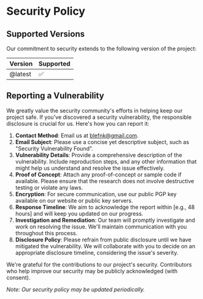 # Security Policy

<!--
For those who are viewing the current markdown file using:
 – VSCode: Press F1 or Cmd/Ctrl+Shift+P and enter ">Markdown: Open Preview". Please install the "markdownlint" and "Markdown All in One" extensions.
 – GitHub: Does this .md file appear different from what you are used to seeing on GitHub? Ensure the URL does not end with "?plain=1".
-->

## Supported Versions

Our commitment to security extends to the following version of the project:

| Version | Supported          |
| ------- | ------------------ |
| @latest | :white_check_mark: |

## Reporting a Vulnerability

We greatly value the security community's efforts in helping keep our project safe. If you've discovered a security vulnerability, the responsible disclosure is crucial for us. Here's how you can report it:

1. **Contact Method**: Email us at <blefnk@gmail.com>.
2. **Email Subject**: Please use a concise yet descriptive subject, such as "Security Vulnerability Found".
3. **Vulnerability Details**: Provide a comprehensive description of the vulnerability. Include reproduction steps, and any other information that might help us understand and resolve the issue effectively.
4. **Proof of Concept**: Attach any proof-of-concept or sample code if available. Please ensure that the research does not involve destructive testing or violate any laws.
5. **Encryption**: For secure communication, use our public PGP key available on our website or public key servers.
6. **Response Timeline**: We aim to acknowledge the report within [e.g., 48 hours] and will keep you updated on our progress.
7. **Investigation and Remediation**: Our team will promptly investigate and work on resolving the issue. We'll maintain communication with you throughout this process.
8. **Disclosure Policy**: Please refrain from public disclosure until we have mitigated the vulnerability. We will collaborate with you to decide on an appropriate disclosure timeline, considering the issue's severity.

We're grateful for the contributions to our project's security. Contributors who help improve our security may be publicly acknowledged (with consent).

*Note: Our security policy may be updated periodically.*
